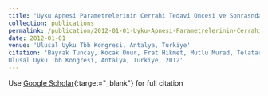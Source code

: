 ```yaml
---
title: "Uyku Apnesi Parametrelerinin Cerrahi Tedavi Oncesi ve Sonrasnda Arastrlmas. 13"
collection: publications
permalink: /publication/2012-01-01-Uyku-Apnesi-Parametrelerinin-Cerrahi-Tedavi-Oncesi-ve-Sonrasnda-Arastrlmas-13
date: 2012-01-01
venue: 'Ulusal Uyku Tbb Kongresi, Antalya, Turkiye'
citation: 'Bayrak Tuncay, Kocak Onur, Frat Hikmet, Mutlu Murad, Telatar Ziya, Ardc Sadk, Erogul Osman, Erdamar Aykut, Uyku Apnesi Parametrelerinin Cerrahi Tedavi Oncesi ve Sonrasnda Arastrlmas. 13"
Ulusal Uyku Tbb Kongresi, Antalya, Turkiye, 2012'
---
```

Use [Google Scholar](https://scholar.google.com/scholar?q=Uyku+Apnesi+Parametrelerinin+Cerrahi+Tedavi+Oncesi+ve+Sonrasnda+Arastrlmas.+13){:target="_blank"} for full citation